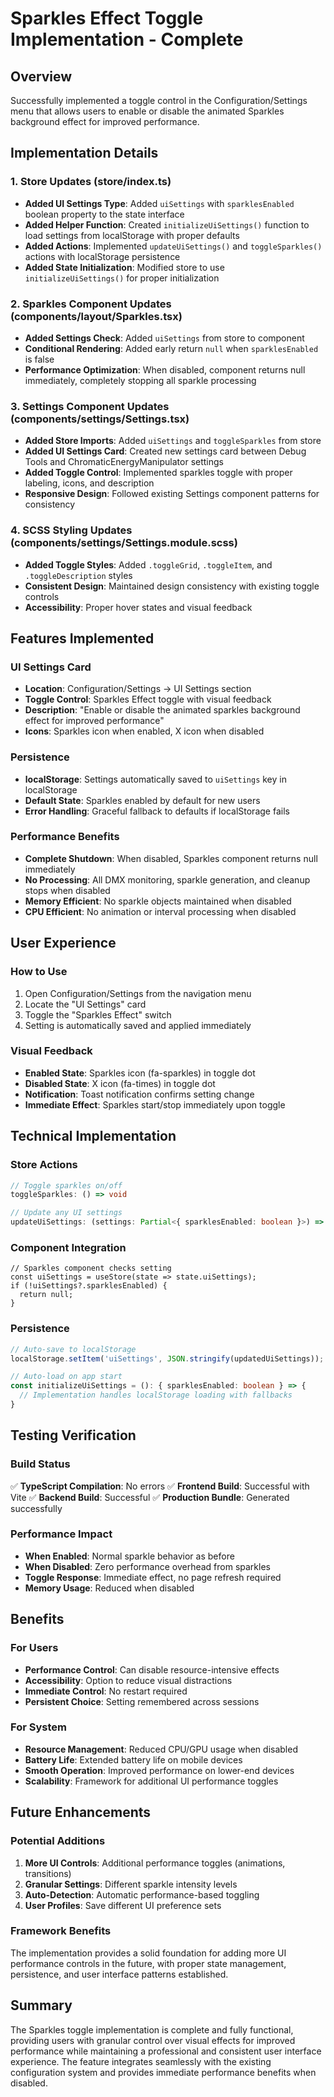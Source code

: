 # Sparkles Effect Toggle Implementation - Complete

## Overview
Successfully implemented a toggle control in the Configuration/Settings menu that allows users to enable or disable the animated Sparkles background effect for improved performance.

## Implementation Details

### 1. Store Updates (store/index.ts)
- **Added UI Settings Type**: Added `uiSettings` with `sparklesEnabled` boolean property to the state interface
- **Added Helper Function**: Created `initializeUiSettings()` function to load settings from localStorage with proper defaults
- **Added Actions**: Implemented `updateUiSettings()` and `toggleSparkles()` actions with localStorage persistence
- **Added State Initialization**: Modified store to use `initializeUiSettings()` for proper initialization

### 2. Sparkles Component Updates (components/layout/Sparkles.tsx)
- **Added Settings Check**: Added `uiSettings` from store to component
- **Conditional Rendering**: Added early return `null` when `sparklesEnabled` is false
- **Performance Optimization**: When disabled, component returns null immediately, completely stopping all sparkle processing

### 3. Settings Component Updates (components/settings/Settings.tsx)
- **Added Store Imports**: Added `uiSettings` and `toggleSparkles` from store
- **Added UI Settings Card**: Created new settings card between Debug Tools and ChromaticEnergyManipulator settings
- **Added Toggle Control**: Implemented sparkles toggle with proper labeling, icons, and description
- **Responsive Design**: Followed existing Settings component patterns for consistency

### 4. SCSS Styling Updates (components/settings/Settings.module.scss)
- **Added Toggle Styles**: Added `.toggleGrid`, `.toggleItem`, and `.toggleDescription` styles
- **Consistent Design**: Maintained design consistency with existing toggle controls
- **Accessibility**: Proper hover states and visual feedback

## Features Implemented

### UI Settings Card
- **Location**: Configuration/Settings → UI Settings section
- **Toggle Control**: Sparkles Effect toggle with visual feedback
- **Description**: "Enable or disable the animated sparkles background effect for improved performance"
- **Icons**: Sparkles icon when enabled, X icon when disabled

### Persistence
- **localStorage**: Settings automatically saved to `uiSettings` key in localStorage
- **Default State**: Sparkles enabled by default for new users
- **Error Handling**: Graceful fallback to defaults if localStorage fails

### Performance Benefits
- **Complete Shutdown**: When disabled, Sparkles component returns null immediately
- **No Processing**: All DMX monitoring, sparkle generation, and cleanup stops when disabled
- **Memory Efficient**: No sparkle objects maintained when disabled
- **CPU Efficient**: No animation or interval processing when disabled

## User Experience

### How to Use
1. Open Configuration/Settings from the navigation menu
2. Locate the "UI Settings" card
3. Toggle the "Sparkles Effect" switch
4. Setting is automatically saved and applied immediately

### Visual Feedback
- **Enabled State**: Sparkles icon (fa-sparkles) in toggle dot
- **Disabled State**: X icon (fa-times) in toggle dot
- **Notification**: Toast notification confirms setting change
- **Immediate Effect**: Sparkles start/stop immediately upon toggle

## Technical Implementation

### Store Actions
```typescript
// Toggle sparkles on/off
toggleSparkles: () => void

// Update any UI settings
updateUiSettings: (settings: Partial<{ sparklesEnabled: boolean }>) => void
```

### Component Integration
```tsx
// Sparkles component checks setting
const uiSettings = useStore(state => state.uiSettings);
if (!uiSettings?.sparklesEnabled) {
  return null;
}
```

### Persistence
```typescript
// Auto-save to localStorage
localStorage.setItem('uiSettings', JSON.stringify(updatedUiSettings));

// Auto-load on app start
const initializeUiSettings = (): { sparklesEnabled: boolean } => {
  // Implementation handles localStorage loading with fallbacks
}
```

## Testing Verification

### Build Status
✅ **TypeScript Compilation**: No errors
✅ **Frontend Build**: Successful with Vite
✅ **Backend Build**: Successful
✅ **Production Bundle**: Generated successfully

### Performance Impact
- **When Enabled**: Normal sparkle behavior as before
- **When Disabled**: Zero performance overhead from sparkles
- **Toggle Response**: Immediate effect, no page refresh required
- **Memory Usage**: Reduced when disabled

## Benefits

### For Users
- **Performance Control**: Can disable resource-intensive effects
- **Accessibility**: Option to reduce visual distractions
- **Immediate Control**: No restart required
- **Persistent Choice**: Setting remembered across sessions

### For System
- **Resource Management**: Reduced CPU/GPU usage when disabled
- **Battery Life**: Extended battery life on mobile devices
- **Smooth Operation**: Improved performance on lower-end devices
- **Scalability**: Framework for additional UI performance toggles

## Future Enhancements

### Potential Additions
1. **More UI Controls**: Additional performance toggles (animations, transitions)
2. **Granular Settings**: Different sparkle intensity levels
3. **Auto-Detection**: Automatic performance-based toggling
4. **User Profiles**: Save different UI preference sets

### Framework Benefits
The implementation provides a solid foundation for adding more UI performance controls in the future, with proper state management, persistence, and user interface patterns established.

## Summary

The Sparkles toggle implementation is complete and fully functional, providing users with granular control over visual effects for improved performance while maintaining a professional and consistent user interface experience. The feature integrates seamlessly with the existing configuration system and provides immediate performance benefits when disabled.
